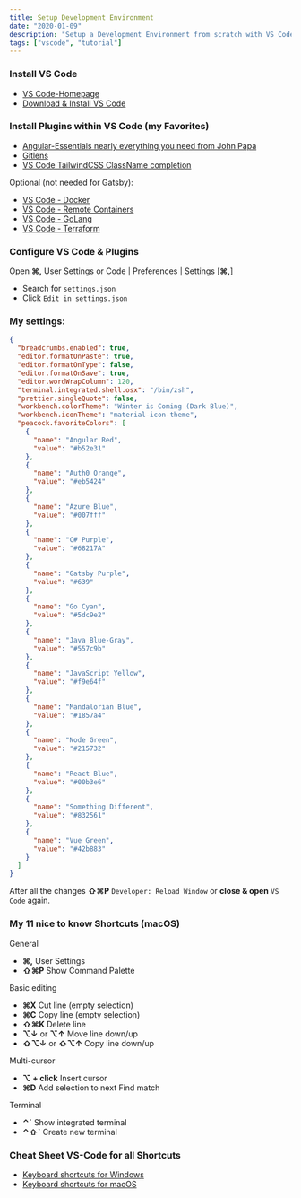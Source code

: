 ```yaml
---
title: Setup Development Environment
date: "2020-01-09"
description: "Setup a Development Environment from scratch with VS Code"
tags: ["vscode", "tutorial"]
---
```


### Install VS Code

- [VS Code-Homepage](https://code.visualstudio.com/)
- [Download & Install VS Code](https://code.visualstudio.com/#alt-downloads)

### Install Plugins within VS Code (my Favorites)

- [Angular-Essentials nearly everything you need from John Papa](https://marketplace.visualstudio.com/items?itemName=johnpapa.angular-essentials)
- [Gitlens](https://marketplace.visualstudio.com/items?itemName=eamodio.gitlens)
- [VS Code TailwindCSS ClassName completion](https://marketplace.visualstudio.com/items?itemName=bradlc.vscode-tailwindcss)

Optional (not needed for Gatsby):

- [VS Code - Docker](https://marketplace.visualstudio.com/items?itemName=ms-azuretools.vscode-docker)
- [VS Code - Remote Containers](https://marketplace.visualstudio.com/items?itemName=ms-vscode-remote.remote-containers)
- [VS Code - GoLang](https://marketplace.visualstudio.com/items?itemName=ms-vscode.Go)
- [VS Code - Terraform](https://marketplace.visualstudio.com/items?itemName=mauve.terraform)

### Configure VS Code & Plugins

Open **⌘,** User Settings or Code | Preferences | Settings [**⌘,**]

- Search for `settings.json`
- Click `Edit in settings.json`

### My settings:

```json
{
  "breadcrumbs.enabled": true,
  "editor.formatOnPaste": true,
  "editor.formatOnType": false,
  "editor.formatOnSave": true,
  "editor.wordWrapColumn": 120,
  "terminal.integrated.shell.osx": "/bin/zsh",
  "prettier.singleQuote": false,
  "workbench.colorTheme": "Winter is Coming (Dark Blue)",
  "workbench.iconTheme": "material-icon-theme",
  "peacock.favoriteColors": [
    {
      "name": "Angular Red",
      "value": "#b52e31"
    },
    {
      "name": "Auth0 Orange",
      "value": "#eb5424"
    },
    {
      "name": "Azure Blue",
      "value": "#007fff"
    },
    {
      "name": "C# Purple",
      "value": "#68217A"
    },
    {
      "name": "Gatsby Purple",
      "value": "#639"
    },
    {
      "name": "Go Cyan",
      "value": "#5dc9e2"
    },
    {
      "name": "Java Blue-Gray",
      "value": "#557c9b"
    },
    {
      "name": "JavaScript Yellow",
      "value": "#f9e64f"
    },
    {
      "name": "Mandalorian Blue",
      "value": "#1857a4"
    },
    {
      "name": "Node Green",
      "value": "#215732"
    },
    {
      "name": "React Blue",
      "value": "#00b3e6"
    },
    {
      "name": "Something Different",
      "value": "#832561"
    },
    {
      "name": "Vue Green",
      "value": "#42b883"
    }
  ]
}
```

After all the changes **⇧⌘P** `Developer: Reload Window` or **close & open** `VS Code` again.

### My 11 nice to know Shortcuts (macOS)

General

- **⌘,** User Settings
- **⇧⌘P** Show Command Palette

Basic editing

- **⌘X** Cut line (empty selection)
- **⌘C** Copy line (empty selection)
- **⇧⌘K** Delete line
- **⌥↓** or **⌥↑** Move line down/up
- **⇧⌥↓** or **⇧⌥↑** Copy line down/up

Multi-cursor

- **⌥ + click** Insert cursor
- **⌘D** Add selection to next Find match

Terminal

- **⌃`** Show integrated terminal
- **⌃⇧`** Create new terminal

### Cheat Sheet VS-Code for all Shortcuts

- [Keyboard shortcuts for Windows](https://code.visualstudio.com/shortcuts/keyboard-shortcuts-windows.pdf)
- [Keyboard shortcuts for macOS](https://code.visualstudio.com/shortcuts/keyboard-shortcuts-macos.pdf)
